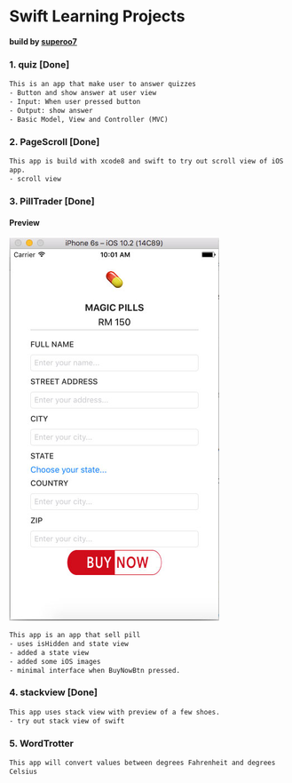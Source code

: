 # Swift Learning Projects
#### build by [superoo7](http://superoo7.com)
### 1. quiz \[Done\]
	This is an app that make user to answer quizzes
	- Button and show answer at user view
	- Input: When user pressed button
	- Output: show answer
	- Basic Model, View and Controller (MVC)

### 2. PageScroll \[Done\]
    This app is build with xcode8 and swift to try out scroll view of iOS app.
    - scroll view

### 3. PillTrader \[Done\]
#### Preview
![magic-pill pill](img/magic-pills.jpg)

	This app is an app that sell pill
	- uses isHidden and state view
	- added a state view
	- added some iOS images
	- minimal interface when BuyNowBtn pressed.

### 4. stackview \[Done\]
	This app uses stack view with preview of a few shoes.
	- try out stack view of swift
    
### 5. WordTrotter
	This app will convert values between degrees Fahrenheit and degrees Celsius
